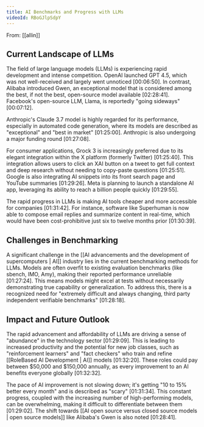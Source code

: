 ```yaml
---
title: AI Benchmarks and Progress with LLMs
videoId: RBoGJlpSdpY
---
```


From: [[allin]] <br/> 

## Current Landscape of LLMs
The field of large language models (LLMs) is experiencing rapid development and intense competition. OpenAI launched GPT 4.5, which was not well-received and largely went unnoticed <a class="yt-timestamp" data-t="00:06:50">[00:06:50]</a>. In contrast, Alibaba introduced Gwen, an exceptional model that is considered among the best, if not the best, open-source model available <a class="yt-timestamp" data-t="02:28:41">[02:28:41]</a>. Facebook's open-source LLM, Llama, is reportedly "going sideways" <a class="yt-timestamp" data-t="00:07:12">[00:07:12]</a>.

Anthropic's Claude 3.7 model is highly regarded for its performance, especially in automated code generation, where its models are described as "exceptional" and "best in market" <a class="yt-timestamp" data-t="01:25:00">[01:25:00]</a>. Anthropic is also undergoing a major funding round <a class="yt-timestamp" data-t="01:27:08">[01:27:08]</a>.

For consumer applications, Grock 3 is increasingly preferred due to its elegant integration within the X platform (formerly Twitter) <a class="yt-timestamp" data-t="01:25:40">[01:25:40]</a>. This integration allows users to click an XAI button on a tweet to get full context and deep research without needing to copy-paste questions <a class="yt-timestamp" data-t="01:25:51">[01:25:51]</a>. Google is also integrating AI snippets into its front search page and YouTube summaries <a class="yt-timestamp" data-t="01:29:26">[01:29:26]</a>. Meta is planning to launch a standalone AI app, leveraging its ability to reach a billion people quickly <a class="yt-timestamp" data-t="01:29:55">[01:29:55]</a>.

The rapid progress in LLMs is making AI tools cheaper and more accessible for companies <a class="yt-timestamp" data-t="01:31:42">[01:31:42]</a>. For instance, software like Superhuman is now able to compose email replies and summarize content in real-time, which would have been cost-prohibitive just six to twelve months prior <a class="yt-timestamp" data-t="01:30:39">[01:30:39]</a>.

## Challenges in Benchmarking
A significant challenge in the [[AI advancements and the development of supercomputers | AI]] industry lies in the current benchmarking methods for LLMs. Models are often overfit to existing evaluation benchmarks (like sbench, IMO, Amy), making their reported performance unreliable <a class="yt-timestamp" data-t="01:27:24">[01:27:24]</a>. This means models might excel at tests without necessarily demonstrating true capability or generalization. To address this, there is a recognized need for "extremely difficult and always changing, third party independent verifiable benchmarks" <a class="yt-timestamp" data-t="01:28:18">[01:28:18]</a>.

## Impact and Future Outlook
The rapid advancement and affordability of LLMs are driving a sense of "abundance" in the technology sector <a class="yt-timestamp" data-t="01:29:09">[01:29:09]</a>. This is leading to increased productivity and the potential for new job classes, such as "reinforcement learners" and "fact checkers" who train and refine [[RoleBased AI Development | AI]] models <a class="yt-timestamp" data-t="01:32:20">[01:32:20]</a>. These roles could pay between $50,000 and $150,000 annually, as every improvement to an AI benefits everyone globally <a class="yt-timestamp" data-t="01:32:32">[01:32:32]</a>.

The pace of AI improvement is not slowing down; it's getting "10 to 15% better every month" and is described as "scary" <a class="yt-timestamp" data-t="01:31:34">[01:31:34]</a>. This constant progress, coupled with the increasing number of high-performing models, can be overwhelming, making it difficult to differentiate between them <a class="yt-timestamp" data-t="01:29:02">[01:29:02]</a>. The shift towards [[AI open source versus closed source models | open source models]] like Alibaba's Gwen is also noted <a class="yt-timestamp" data-t="01:28:41">[01:28:41]</a>.